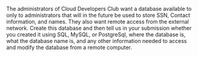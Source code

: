 The administrators of Cloud Developers Club want a database available to only to administrators that will in the future be used to store SSN, Contact information, and names.  They also want remote access from the external network.  Create this database and then tell us in your submission whether you created it using SQL, MySQL, or PostgreSql, where the database is, what the database name is, and any other information needed to access and modify the database from a remote computer.